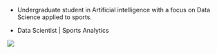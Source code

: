 

<div> 
  
  - Undergraduate student in Artificial intelligence with a focus on Data Science applied to sports.
  
  - Data Scientist | Sports Analytics
  
  <a href="https://www.linkedin.com/in/pedro-lu%C3%ADs-breda-3bb20b265/" target="_blank"><img src="https://img.shields.io/badge/-LinkedIn-%230077B5?style=for-the-badge&logo=linkedin&logoColor=white" target="_blank"></a> 
</div>

